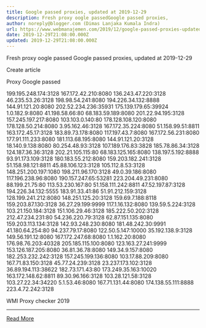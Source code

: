 ```yaml
---
title: Google passed proxies, updated at 2019-12-29
description: Fresh proxy oogle passedGoogle passed proxies,
author: noreply@blogger.com (Dimas Lanjaka Kumala Indra)
url: https://www.webmanajemen.com/2019/12/google-passed-proxies-updated-at-2019.html
date: 2019-12-29T21:08:00.000Z
updated: 2019-12-29T21:08:00.000Z
---
```


Fresh proxy oogle passed
Google passed proxies, updated at 2019-12-29
               
Create article 
               

                 
                   
Proxy
                     Google passed
                   
199.195.248.174:3128
167.172.42.210:8080
136.243.47.220:3128
46.235.53.26:3128
198.98.54.241:8080
194.226.34.132:8888
144.91.121.20:8080
202.52.234.236:35931
175.139.179.65:39924
1.0.182.9:8080
41.198.58.66:80
68.183.59.189:8080
201.22.94.195:3128
157.245.197.217:8080
103.103.0.140:80
178.128.108.120:8080
178.128.50.214:8080
3.95.162.46:3128
167.172.35.224:8080
51.158.99.51:8811
163.172.45.17:3128
183.89.73.178:8080
117.197.43.7:8080
167.172.56.231:8080
177.91.111.233:8080
181.113.68.195:8080
144.91.121.20:3128
18.140.9.138:8080
80.254.48.93:3128
107.189.176.83:3828
185.78.86.34:3128
124.187.36.36:3128
202.21.105.115:80
68.183.125.165:8080
138.197.5.192:8888
93.91.173.109:3128
180.183.55.212:8080
159.203.182.241:3128
51.158.98.121:8811
45.88.106.123:3128
105.112.8.53:3128
148.251.200.197:1080
198.211.96.170:3128
49.0.39.186:8080
117.196.238.96:8080
190.157.247.65:53281
223.204.49.231:8080
88.199.21.75:80
113.53.230.167:80
51.158.111.242:8811
47.52.197.87:3128
194.226.34.132:5555
183.91.33.41:86
51.91.212.159:3128
128.199.241.212:8080
148.251.125.20:3128
159.69.7.188:8118
159.203.87.130:3128
36.27.29.199:9999
117.1.16.132:8080
139.59.5.224:3128
103.21.150.184:3128
151.106.29.46:3128
185.222.50.202:3128
212.47.234.231:80
54.236.220.79:3128
62.87.151.135:8080
159.203.113.134:3128
142.93.248.230:8080
181.48.242.30:9991
41.180.64.254:80
94.237.79.17:8080
122.50.5.147:10000
35.192.138.9:3128
149.56.191.12:8080
167.172.247.68:8080
1.1.162.20:8080
176.98.76.203:40328
205.185.115.100:8080
123.163.27.241:9999
153.126.187.205:8080
36.81.36.78:8080
149.34.9.157:8080
182.253.232.242:3128
157.245.199.136:8080
103.17.88.209:8080
167.71.83.150:3128
45.77.24.239:3128
23.237.173.102:3128
36.89.194.113:38622
182.73.171.43:80
173.249.35.163:10020
163.172.148.62:8811
89.30.96.166:3128
103.28.121.58:3128
103.27.22.34:34220
5.1.53.46:8080
167.71.131.44:8080
174.138.55.111:8888
223.4.72.242:3128

               

           
WMI Proxy checker 2019<hr/> <a href="https://www.webmanajemen.com/2019/12/google-passed-proxies-updated-at-2019.html" rel="follow" class="button" id="read-more">Read More</a>